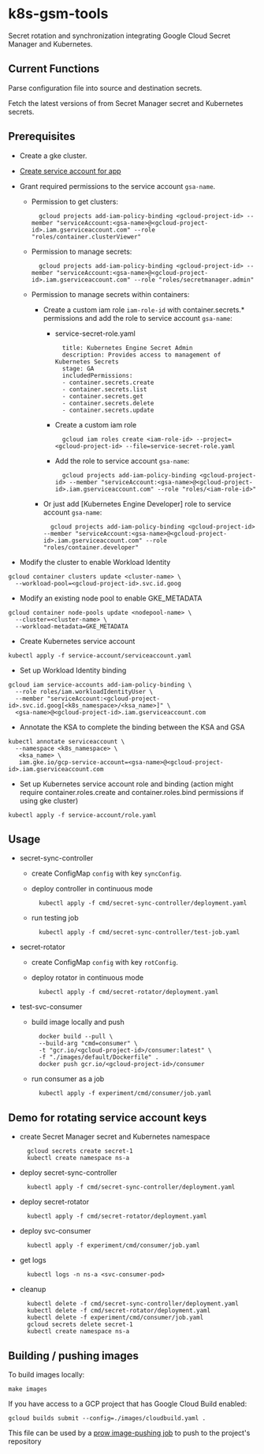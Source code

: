 # k8s-gsm-tools

Secret rotation and synchronization integrating Google Cloud Secret Manager and Kubernetes.

## Current Functions
Parse configuration file into source and destination secrets.

Fetch the latest versions of from Secret Manager secret and Kubernetes secrets.

## Prerequisites
- Create a gke cluster.

- [Create service account for app](https://cloud.google.com/docs/authentication/production#command-line)

- Grant required permissions to the service account `gsa-name`.

	- Permission to get clusters:

		    gcloud projects add-iam-policy-binding <gcloud-project-id> --member "serviceAccount:<gsa-name>@<gcloud-project-id>.iam.gserviceaccount.com" --role "roles/container.clusterViewer"
	
	- Permission to manage secrets:

		    gcloud projects add-iam-policy-binding <gcloud-project-id> --member "serviceAccount:<gsa-name>@<gcloud-project-id>.iam.gserviceaccount.com" --role "roles/secretmanager.admin"

	- Permission to manage secrets within containers:

		- Create a custom iam role `iam-role-id` with container.secrets.* permissions and add the role to service account `gsa-name`:
			- service-secret-role.yaml

				    title: Kubernetes Engine Secret Admin
				    description: Provides access to management of Kubernetes Secrets
				    stage: GA
				    includedPermissions:
				    - container.secrets.create
				    - container.secrets.list
				    - container.secrets.get
				    - container.secrets.delete
				    - container.secrets.update
			
			- Create a custom iam role

				    gcloud iam roles create <iam-role-id> --project=<gcloud-project-id> --file=service-secret-role.yaml

			- Add the role to service account `gsa-name`:

				    gcloud projects add-iam-policy-binding <gcloud-project-id> --member "serviceAccount:<gsa-name>@<gcloud-project-id>.iam.gserviceaccount.com" --role "roles/<iam-role-id>"

		- Or just add [Kubernetes Engine Developer] role to service account `gsa-name`:

			    gcloud projects add-iam-policy-binding <gcloud-project-id> --member "serviceAccount:<gsa-name>@<gcloud-project-id>.iam.gserviceaccount.com" --role "roles/container.developer"

- Modify the cluster to enable Workload Identity
```
gcloud container clusters update <cluster-name> \
  --workload-pool=<gcloud-project-id>.svc.id.goog
```

- Modify an existing node pool to enable GKE_METADATA
```
gcloud container node-pools update <nodepool-name> \
  --cluster=<cluster-name> \
  --workload-metadata=GKE_METADATA
```

- Create Kubernetes service account
```
kubectl apply -f service-account/serviceaccount.yaml
```

- Set up Workload Identity binding
```
gcloud iam service-accounts add-iam-policy-binding \
  --role roles/iam.workloadIdentityUser \
  --member "serviceAccount:<gcloud-project-id>.svc.id.goog[<k8s_namespace>/<ksa_name>]" \
  <gsa-name>@<gcloud-project-id>.iam.gserviceaccount.com
```

- Annotate the KSA to complete the binding between the KSA and GSA
```
kubectl annotate serviceaccount \
  --namespace <k8s_namespace> \
   <ksa_name> \
   iam.gke.io/gcp-service-account=<gsa-name>@<gcloud-project-id>.iam.gserviceaccount.com
```

- Set up Kubernetes service account role and binding
(action might require container.roles.create and container.roles.bind permissions if using gke cluster)
```
kubectl apply -f service-account/role.yaml
```

## Usage
- secret-sync-controller	
	- create ConfigMap `config` with key `syncConfig`.

	- deploy controller in continuous mode
			
			kubectl apply -f cmd/secret-sync-controller/deployment.yaml

	- run testing job

			kubectl apply -f cmd/secret-sync-controller/test-job.yaml
	
- secret-rotator	
	- create ConfigMap `config` with key `rotConfig`.

	- deploy rotator in continuous mode
			
			kubectl apply -f cmd/secret-rotator/deployment.yaml

- test-svc-consumer	
	- build image locally and push

			docker build --pull \
			--build-arg "cmd=consumer" \
			-t "gcr.io/<gcloud-project-id>/consumer:latest" \
			-f "./images/default/Dockerfile" .
			docker push gcr.io/<gcloud-project-id>/consumer

	- run consumer as a job
			
			kubectl apply -f experiment/cmd/consumer/job.yaml


## Demo for rotating service account keys
- create Secret Manager secret and Kubernetes namespace

		gcloud secrets create secret-1
		kubectl create namespace ns-a 

- deploy secret-sync-controller

		kubectl apply -f cmd/secret-sync-controller/deployment.yaml

- deploy secret-rotator

		kubectl apply -f cmd/secret-rotator/deployment.yaml

- deploy svc-consumer	

		kubectl apply -f experiment/cmd/consumer/job.yaml

- get logs
		
		kubectl logs -n ns-a <svc-consumer-pod>

- cleanup

		kubectl delete -f cmd/secret-sync-controller/deployment.yaml
		kubectl delete -f cmd/secret-rotator/deployment.yaml
		kubectl delete -f experiment/cmd/consumer/job.yaml
		gcloud secrets delete secret-1
		kubectl create namespace ns-a 
		

## Building / pushing images

To build images locally:

    make images

If you have access to a GCP project that has Google Cloud Build enabled:

    gcloud builds submit --config=./images/cloudbuild.yaml .

This file can be used by a [prow image-pushing job][image-pushing-readme] to push to the project's repository

[image-pushing-readme]: https://github.com/kubernetes/test-infra/blob/master/config/jobs/image-pushing/README.md

